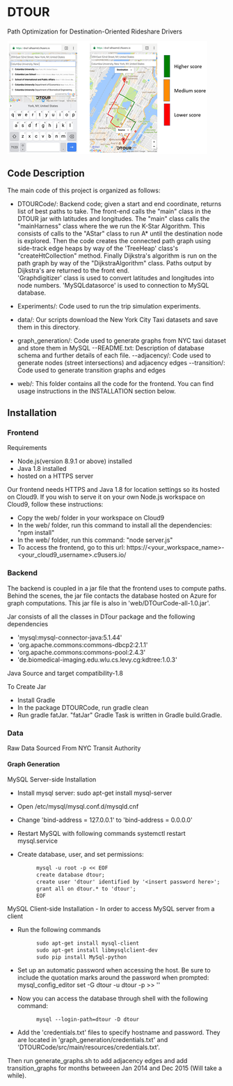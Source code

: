 # DTOUR
Path Optimization for Destination-Oriented Rideshare Drivers

<img src="https://github.com/vksrinivasan/DTOUR/blob/master/DTOURCode/src/main/resources/DTOURScreenshot_Res.png"></img>



## Code Description
The main code of this project is organized as follows:

- DTOURCode/: 
	Backend code; given a start and end coordinate, returns list of best paths to take.
	The front-end calls the "main" class in the DTOUR jar with latitudes and longitudes.
	The "main" class calls the "mainHarness" class where the we run the K-Star Algorithm. 
	This consists of calls to the "AStar" class to run A* until the destination node is explored. 
	Then the code creates the connected path graph using side-track edge heaps by way of the 'TreeHeap' class's "createHtCollection" method. 
	Finally Dijkstra's algorithm is run on the path graph by way of the "DijkstraAlgorithm" class.
	Paths output by Dijkstra's are returned to the front end.  
	'Graphdigitizer' class is used to convert latitudes and longitudes into node numbers.
	'MySQLdatasorce' is used to connection to MySQL database.
	
- Experiments/: 
	Code used to run the trip simulation experiments.
	
- data/:
	Our scripts download the New York City Taxi datasets and save them in this directory.

- graph_generation/:
	Code used to generate graphs from NYC taxi dataset and store them in MySQL
  	--README.txt: Description of database schema and further details of each file.
 	--adjacency/: Code used to generate nodes (street intersections) and adjacency edges
 	--transition/: Code used to generate transition graphs and edges

- web/:
	This folder contains all the code for the frontend. You can find usage instructions in the INSTALLATION section below.


## Installation
### Frontend

Requirements
- Node.js(version 8.9.1 or above) installed
- Java 1.8 installed
- hosted on a HTTPS server
 
Our frontend needs HTTPS and Java 1.8 for location settings so its hosted on Cloud9. If you wish to serve it on your own Node.js workspace on Cloud9, follow these instructions:
- Copy the web/ folder in your workspace on Cloud9
- In the web/ folder, run this command to install all the dependencies: "npm install"
- In the web/ folder, run this command: "node server.js"
- To access the frontend, go to this url: https://<your_workspace_name>-<your_cloud9_username>.c9users.io/
	
### Backend

The backend is coupled in a jar file that the frontend uses to compute paths. Behind the scenes, the jar file contacts the database hosted on Azure for graph computations. This jar file is also in 'web/DTOurCode-all-1.0.jar'.

Jar consists of all the classes in DTour package and the following dependencies
- 'mysql:mysql-connector-java:5.1.44'
- 'org.apache.commons:commons-dbcp2:2.1.1'
- 'org.apache.commons:commons-pool:2.4.3'
- 'de.biomedical-imaging.edu.wlu.cs.levy.cg:kdtree:1.0.3'

Java Source and target compatibility-1.8
  
To Create Jar
- Install Gradle
- In the package DTOURCode, run gradle clean
- Run gradle fatJar. "fatJar" Gradle Task is written in Gradle build.Gradle.

### Data
Raw Data Sourced From NYC Transit Authority

#### Graph Generation
MySQL Server-side Installation
- Install mysql server: sudo apt-get install mysql-server 
- Open /etc/mysql/mysql.conf.d/mysqld.cnf
- Change 'bind-address = 127.0.0.1' to 'bind-address = 0.0.0.0'
- Restart MySQL with following commands systemctl restart mysql.service
- Create database, user, and set permissions:
			
			mysql -u root -p << EOF
			create database dtour;
			create user 'dtour' identified by '<insert password here>';
			grant all on dtour.* to 'dtour';
			EOF

MySQL Client-side Installation - In order to access MySQL server from a client
- Run the following commands
		
			sudo apt-get install mysql-client
			sudo apt-get install libmysqlclient-dev
			sudo pip install MySql-python
			
- Set up an automatic password when accessing the host. Be sure to include the quotation marks around the password when prompted:
			mysql_config_editor set -G dtour -u dtour -p
			>> '<Password Here>'
			
- Now you can access the database through shell with the following command:
			
			mysql --login-path=dtour -D dtour
			
- Add the 'credentials.txt' files to specify hostname and password. They are located in 'graph_generation/credentials.txt' and 'DTOURCode/src/main/resources/credentials.txt'.
		
Then run generate_graphs.sh to add adjacency edges and add transition_graphs for months betweeen Jan 2014 and Dec 2015 (Will take a while).
